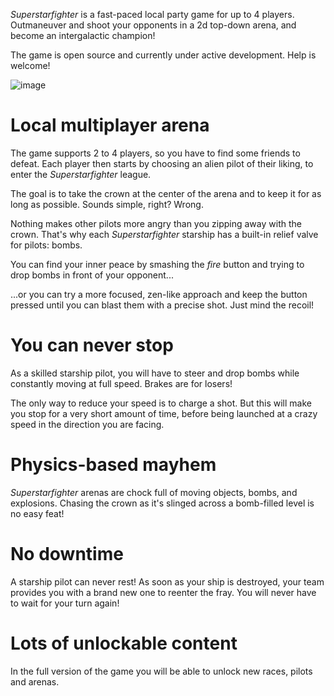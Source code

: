 *Superstarfighter* is a fast-paced local party game for up to 4 players. Outmaneuver and shoot your opponents in a 2d top-down arena, and become an intergalactic champion!

The game is open source and currently under active development. Help is welcome!

![image](https://pbs.twimg.com/media/DpdYUS_WwAAlTdv.jpg:small)

# Local multiplayer arena
The game supports 2 to 4 players, so you have to find some friends to defeat. Each player then starts by choosing an alien pilot of their liking, to enter the *Superstarfighter* league.

The goal is to take the crown at the center of the arena and to keep it for as long as possible. Sounds simple, right? Wrong.

Nothing makes other pilots more angry than you zipping away with the crown. That's why each *Superstarfighter* starship has a built-in relief valve for pilots: bombs.

You can find your inner peace by smashing the *fire* button and trying to drop bombs in front of your opponent...

...or you can try a more focused, zen-like approach and keep the button pressed until you can blast them with a precise shot. Just mind the recoil!

# You can never stop
As a skilled starship pilot, you will have to steer and drop bombs while constantly moving at full speed. Brakes are for losers!

The only way to reduce your speed is to charge a shot. But this will make you stop for a very short amount of time, before being launched at a crazy speed in the direction you are facing.

# Physics-based mayhem
*Superstarfighter* arenas are chock full of moving objects, bombs, and explosions. Chasing the crown as it's slinged across a bomb-filled level is no easy feat!

# No downtime
A starship pilot can never rest! As soon as your ship is destroyed, your team provides you with a brand new one to reenter the fray. You will never have to wait for your turn again!

# Lots of unlockable content
In the full version of the game you will be able to unlock new races, pilots and arenas.
